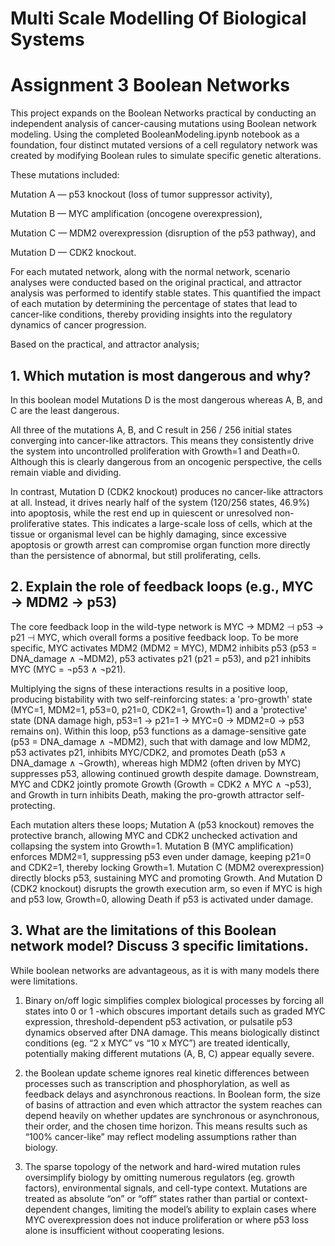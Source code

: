 # Multi Scale Modelling Of Biological Systems 
# Assignment 3 Boolean Networks

This project expands on the Boolean Networks practical by conducting an independent analysis of 
cancer-causing mutations using Boolean network modeling. Using the completed BooleanModeling.ipynb notebook
as a foundation, four distinct mutated versions of a cell regulatory network was created by modifying 
Boolean rules to simulate specific genetic alterations. 

These mutations included:

Mutation A — p53 knockout (loss of tumor suppressor activity),

Mutation B — MYC amplification (oncogene overexpression), 

Mutation C — MDM2 overexpression (disruption of the p53 pathway), and 

Mutation D — CDK2 knockout. 

For each mutated network, along with the normal network, scenario analyses were conducted based on the 
original practical, and attractor analysis was performed to identify stable states. This quantified
the impact of each mutation by determining the percentage of states that lead to cancer-like conditions, thereby 
providing insights into the regulatory dynamics of cancer progression.


Based on the practical, and attractor analysis;

## 1. Which mutation is most dangerous and why?
In this boolean model Mutations D is the most dangerous whereas  A, B, and C are the least dangerous.

All three of the mutations A, B, and C result in 256 / 256 initial states converging into cancer-like attractors.
This means they consistently drive the system into uncontrolled proliferation with Growth=1 and Death=0.
Although this is clearly dangerous from an oncogenic perspective, the cells remain viable and dividing.

In contrast, Mutation D (CDK2 knockout) produces no cancer-like attractors at all. Instead, it drives nearly half of the system (120/256 states, 46.9%) into apoptosis, while the rest end up in quiescent or unresolved non-proliferative states. This indicates a large-scale loss of cells, which at the tissue or organismal level can be highly damaging, since excessive apoptosis or growth arrest can compromise organ function more directly than the persistence of abnormal, but still proliferating, cells.

## 2. Explain the role of feedback loops (e.g., MYC → MDM2 → p53)

The core feedback loop in the wild-type network is MYC → MDM2 ⊣ p53 → p21 ⊣ MYC, which overall forms a positive
feedback loop. To be more specific, MYC activates MDM2 (MDM2 = MYC), MDM2 inhibits p53 (p53 = DNA_damage ∧ ¬MDM2), 
p53 activates p21 (p21 = p53), and p21 inhibits MYC (MYC = ¬p53 ∧ ¬p21).

Multiplying the signs of these interactions results in a positive loop, producing bistability with two 
self-reinforcing states: a 'pro-growth' state (MYC=1, MDM2=1, p53=0, p21=0, CDK2=1, Growth=1) and a 'protective' state 
(DNA damage high, p53=1 → p21=1 → MYC=0 → MDM2=0 → p53 remains on). Within this loop, p53 functions as a 
damage-sensitive gate (p53 = DNA_damage ∧ ¬MDM2), such that with damage and low MDM2, p53 activates p21, 
inhibits MYC/CDK2, and promotes Death (p53 ∧ DNA_damage ∧ ¬Growth), whereas high MDM2 (often driven by MYC) 
suppresses p53, allowing continued growth despite damage. Downstream, MYC and CDK2 jointly promote Growth 
(Growth = CDK2 ∧ MYC ∧ ¬p53), and Growth in turn inhibits Death, making the pro-growth attractor self-protecting.

Each mutation alters these loops; Mutation A (p53 knockout) removes the protective branch, allowing MYC and 
CDK2 unchecked activation and collapsing the system into Growth=1. Mutation B (MYC amplification) enforces MDM2=1, 
suppressing p53 even under damage, keeping p21=0 and CDK2=1, thereby locking Growth=1. Mutation C (MDM2 overexpression)
directly blocks p53, sustaining MYC and promoting Growth. And Mutation D (CDK2 knockout) disrupts the growth execution 
arm, so even if MYC is high and p53 low, Growth=0, allowing Death if p53 is activated under damage.

## 3. What are the limitations of this Boolean network model? Discuss 3 specific limitations.
While boolean networks are advantageous, as it is with many models there were limitations. 

1. Binary on/off logic simplifies complex biological processes by forcing all states into 0 or 1 -which 
obscures important details such as graded MYC expression, threshold-dependent p53 activation, or pulsatile p53 
dynamics observed after DNA damage. This means biologically distinct conditions (eg. “2 x MYC” vs “10 x MYC”) 
are treated identically, potentially making different mutations (A, B, C) appear equally severe. 

2. the Boolean update scheme ignores real kinetic differences between processes such as transcription and 
phosphorylation, as well as feedback delays and asynchronous reactions. In Boolean form, the size of basins of 
attraction and even which attractor the system reaches can depend heavily on whether updates are synchronous or 
asynchronous, their order, and the chosen time horizon. This means results such as “100% cancer-like” may reflect modeling
assumptions rather than biology.

3. The sparse topology of the network and hard-wired mutation rules oversimplify biology by omitting numerous regulators
(eg. growth factors), environmental signals, and cell-type context. Mutations are treated as absolute “on” or “off” 
states rather than partial or context-dependent changes, limiting the model’s ability to explain cases where MYC 
overexpression does not induce proliferation or where p53 loss alone is insufficient without cooperating lesions.